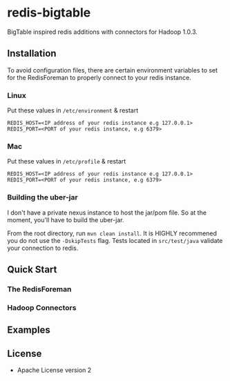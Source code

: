 redis-bigtable
==============

BigTable inspired redis additions with connectors for Hadoop 1.0.3. 

## Installation

To avoid configuration files, there are certain environment variables to set for the RedisForeman to properly connect to your redis instance.

### Linux

Put these values in `/etc/environment` & restart

    REDIS_HOST=<IP address of your redis instance e.g 127.0.0.1>
    REDIS_PORT=<PORT of your redis instance, e.g 6379>

### Mac

Put these values in `/etc/profile` & restart

    REDIS_HOST=<IP address of your redis instance e.g 127.0.0.1>
    REDIS_PORT=<PORT of your redis instance, e.g 6379>
    

### Building the uber-jar

I don't have a private nexus instance to host the jar/pom file. So at the moment, you'll have to build the uber-jar.

From the root directory, run `mvn clean install`. It is HIGHLY recommened you do not use the `-DskipTests` flag. Tests located in `src/test/java` validate your connection to redis.

## Quick Start

### The RedisForeman

### Hadoop Connectors

## Examples

## License

* Apache License version 2
